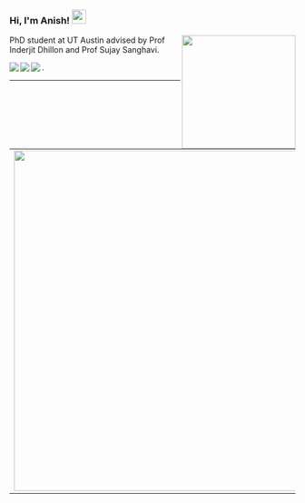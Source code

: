 ### Hi, I'm Anish! <img src="https://media.giphy.com/media/hvRJCLFzcasrR4ia7z/giphy.gif" width="25px">
<img align="right" src="https://github.com/rajput2107/rajput2107/blob/master/Assets/Developer.gif" width='200'/>

PhD student at UT Austin advised by Prof Inderjit Dhillon and Prof Sujay Sanghavi. 

<a href="https://www.linkedin.com/in/anish-acharya-a98a9383/"><img align="left" src="https://img.shields.io/badge/LinkedIn-0A66C2?&style=for-the-badge&logo=LinkedIn&logoColor=white" /></a>
<a href="https://scholar.google.com/citations?hl=en&user=uBmgGMAAAAAJ&view_op=list_works&sortby=pubdate"><img align="left" src="https://img.shields.io/badge/Gooogle Scholar-1DA1F2?&style=for-the-badge&logo=googlescholar&logoColor=white" /></a>
<a href="https://www.instagram.com/anishacharya91"><img align="left" src="https://img.shields.io/badge/Instagram-E4405F?&style=for-the-badge&logo=Instagram&logoColor=white" /></a>.  


------------------------   
<center>
  <table>
    <tr>
        <td><img width="600px" align="center" src="https://github-readme-streak-stats.herokuapp.com?user=anishacharya&theme=dark&hide_border=true&border_radius=6.7&date_format=j%20M%5B%20Y%5D" /></td>
<!--         <td><img width="500px" align="left" src="https://github-readme-stats.vercel.app/api?username=anishacharya&count_private=true&show_icons=true&theme=github_dark" /></td> -->
    </tr>   
  </table>
</center>






